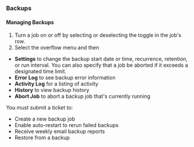 ### Backups

#### Managing Backups

1. Turn a job on or off by selecting or deselecting the toggle in the job's row.
1. Select the overflow menu and then
- **Settings** to change the backup start date or time, recurrence, retention, or run interval. You can also specify that a job be aborted if it exceeds a designated time limit.
- **Error Log** to see backup error information
- **Activity Log** for a listing of activity
- **History** to view backup history
- **Abort Job** to abort a backup job that's currently running

You must submit a ticket to:
- Create a new backup job
- Enable auto-restart to rerun failed backups
- Receive weekly email backup reports
- Restore from a backup
